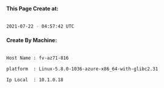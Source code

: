 
   
#### This Page Create at:

```bash

2021-07-22 - 04:57:42 UTC

```

#### Create By Machine:

```bash

Host Name : fv-az71-816

platform  : Linux-5.8.0-1036-azure-x86_64-with-glibc2.31

Ip Local  : 10.1.0.18

```

